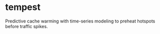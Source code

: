 # tempest
Predictive cache warming with time-series modeling to preheat hotspots before traffic spikes.
